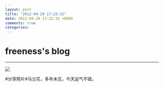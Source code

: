 ```yaml
---
layout: post
title: "2012-04-29 17:22:32"
date: 2012-04-29 17:22:32 +0800
comments: true
categories: 
---
```


# freeness's blog

----------

![](http://okqmqrbgo.bkt.clouddn.com/201204291722321.jpg)

>
\#分享照片\#马兰花，多年未见，今天运气不错。